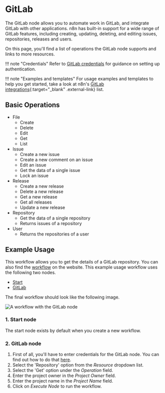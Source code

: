 # GitLab

The GitLab node allows you to automate work in GitLab, and integrate GitLab with other applications. n8n has built-in support for a wide range of GitLab features, including creating, updating, deleting, and editing issues, repositories, releases and users. 

On this page, you'll find a list of operations the GitLab node supports and links to more resources.

!!! note "Credentials"
    Refer to [GitLab credentials](https://docs.n8n.io/integrations/builtin/credentials/gitlab/) for guidance on setting up authentication. 

!!! note "Examples and templates"
    For usage examples and templates to help you get started, take a look at n8n's [GitLab integrations](https://n8n.io/integrations/gitlab/){:target="_blank" .external-link} list.


## Basic Operations

* File
	* Create
	* Delete
	* Edit
	* Get
	* List
* Issue
    * Create a new issue
    * Create a new comment on an issue
    * Edit an issue
    * Get the data of a single issue
    * Lock an issue
* Release
    * Create a new release
    * Delete a new release
    * Get a new release
    * Get all releases
    * Update a new release
* Repository
    * Get the data of a single repository
    * Returns issues of a repository
* User
    * Returns the repositories of a user

## Example Usage

This workflow allows you to get the details of a GitLab repository. You can also find the [workflow](https://n8n.io/workflows/465) on the website. This example usage workflow uses the following two nodes.
- [Start](/integrations/builtin/core-nodes/n8n-nodes-base.start/)
- [GitLab]()

The final workflow should look like the following image.

![A workflow with the GitLab node](/_images/integrations/builtin/app-nodes/gitlab/workflow.png)

### 1. Start node

The start node exists by default when you create a new workflow.

### 2. GitLab node

1. First of all, you'll have to enter credentials for the GitLab node. You can find out how to do that [here](/integrations/builtin/credentials/gitlab/).
2. Select the 'Repository' option from the *Resource* dropdown list.
3. Select the 'Get' option under the *Operation* field.
4. Enter the project owner in the *Project Owner* field.
5. Enter the project name in the *Project Name* field.
6. Click on *Execute Node* to run the workflow.
